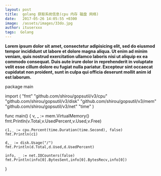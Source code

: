 ```yaml
---
layout: post
title:  golang 获取系统信息(cpu 内存 磁盘 网络)
date:   2017-05-26 14:05:55 +0300
image:  /assets/images/33do.jpg
author: ituserxxx
tags:  Golang
---
```



**Lorem ipsum dolor sit amet, consectetur adipisicing elit, sed do eiusmod tempor incididunt ut labore et dolore magna aliqua. Ut enim ad minim veniam, quis nostrud exercitation ullamco laboris nisi ut aliquip ex ea commodo consequat. Duis aute irure dolor in reprehenderit in voluptate velit esse cillum dolore eu fugiat nulla pariatur. Excepteur sint occaecat cupidatat non proident, sunt in culpa qui officia deserunt mollit anim id est laborum.**




package main

import (
	"fmt"
	"github.com/shirou/gopsutil/v3/cpu"
	"github.com/shirou/gopsutil/v3/disk"
	"github.com/shirou/gopsutil/v3/mem"
	"github.com/shirou/gopsutil/v3/net"
	"time"
)

func main() {
	v, _ := mem.VirtualMemory()
	fmt.Println(v.Total,v.UsedPercent,v.Used,v.Free)

	c1,_ := cpu.Percent(time.Duration(time.Second), false)
	fmt.Println(c1)

	d,_ := disk.Usage("/")
	fmt.Println(d.Total,d.Used,d.UsedPercent)

	info, _ := net.IOCounters(false)
	fmt.Println(info[0].BytesSent,info[0].BytesRecv,info[0])
}
